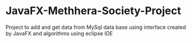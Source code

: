 # JavaFX-Methhera-Society-Project
 Project to add and get data from MySql data base using interface created by JavaFX and algorithms using eclipse IDE
